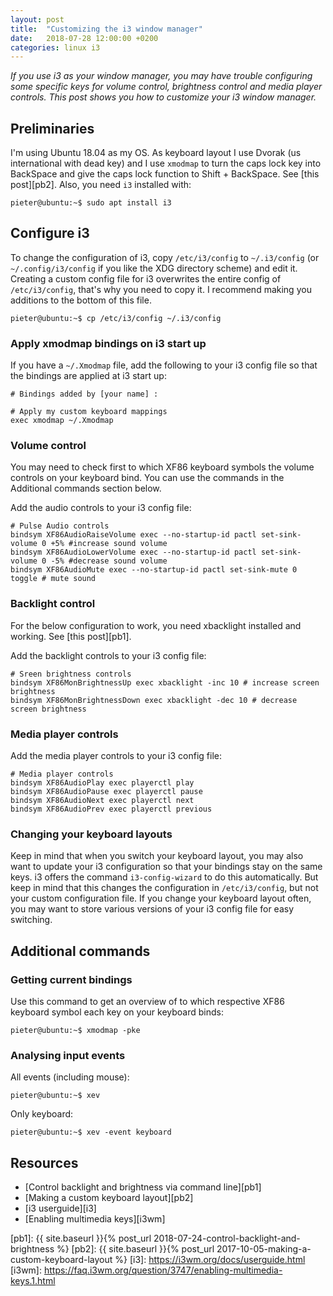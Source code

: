 ```yaml
---
layout: post
title:  "Customizing the i3 window manager"
date:   2018-07-28 12:00:00 +0200
categories: linux i3
---
```

*If you use i3 as your window manager, you may have trouble configuring some specific keys for volume control, brightness control and media player controls. This post shows you how to customize your i3 window manager.*

## Preliminaries
I'm using Ubuntu 18.04 as my OS. As keyboard layout I use Dvorak (us international with dead key) and I use `xmodmap` to turn the caps lock key into BackSpace and give the caps lock function to Shift + BackSpace. See [this post][pb2]. Also, you need `i3` installed with:

```shell
pieter@ubuntu:~$ sudo apt install i3
```

## Configure i3
To change the configuration of i3, copy `/etc/i3/config` to `~/.i3/config` (or `~/.config/i3/config` if you like the XDG directory scheme) and edit it. Creating a custom config file for i3 overwrites the entire config of `/etc/i3/config`, that's why you need to copy it. I recommend making you additions to the bottom of this file.

```shell
pieter@ubuntu:~$ cp /etc/i3/config ~/.i3/config
```

### Apply xmodmap bindings on i3 start up
If you have a `~/.Xmodmap` file, add the following to your i3 config file so that the bindings are applied at i3 start up:
```
# Bindings added by [your name] :

# Apply my custom keyboard mappings
exec xmodmap ~/.Xmodmap
```

### Volume control
You may need to check first to which XF86 keyboard symbols the volume controls on your keyboard bind. You can use the commands in the Additional commands section below.

Add the audio controls to your i3 config file:
```
# Pulse Audio controls
bindsym XF86AudioRaiseVolume exec --no-startup-id pactl set-sink-volume 0 +5% #increase sound volume
bindsym XF86AudioLowerVolume exec --no-startup-id pactl set-sink-volume 0 -5% #decrease sound volume
bindsym XF86AudioMute exec --no-startup-id pactl set-sink-mute 0 toggle # mute sound
```

### Backlight control
For the below configuration to work, you need xbacklight installed and working. See [this post][pb1].

Add the backlight controls to your i3 config file:
```
# Sreen brightness controls
bindsym XF86MonBrightnessUp exec xbacklight -inc 10 # increase screen brightness
bindsym XF86MonBrightnessDown exec xbacklight -dec 10 # decrease screen brightness
```

### Media player controls
Add the media player controls to your i3 config file:
```
# Media player controls
bindsym XF86AudioPlay exec playerctl play
bindsym XF86AudioPause exec playerctl pause
bindsym XF86AudioNext exec playerctl next
bindsym XF86AudioPrev exec playerctl previous
```

### Changing your keyboard layouts
Keep in mind that when you switch your keyboard layout, you may also want to update your i3 configuration so that your bindings stay on the same keys. i3 offers the command `i3-config-wizard` to do this automatically. But keep in mind that this changes the configuration in `/etc/i3/config`, but not your custom configuration file. If you change your keyboard layout often, you may want to store various versions of your i3 config file for easy switching.

## Additional commands

### Getting current bindings
Use this command to get an overview of to which respective XF86 keyboard symbol each key on your keyboard binds:
```shell
pieter@ubuntu:~$ xmodmap -pke
```

### Analysing input events
All events (including mouse):
```shell
pieter@ubuntu:~$ xev
```

Only keyboard:
```shell
pieter@ubuntu:~$ xev -event keyboard
```

## Resources
- [Control backlight and brightness via command line][pb1]
- [Making a custom keyboard layout][pb2]
- [i3 userguide][i3]
- [Enabling multimedia keys][i3wm]

[pb1]: {{ site.baseurl }}{% post_url 2018-07-24-control-backlight-and-brightness %}
[pb2]: {{ site.baseurl }}{% post_url 2017-10-05-making-a-custom-keyboard-layout %}
[i3]: https://i3wm.org/docs/userguide.html
[i3wm]: https://faq.i3wm.org/question/3747/enabling-multimedia-keys.1.html
